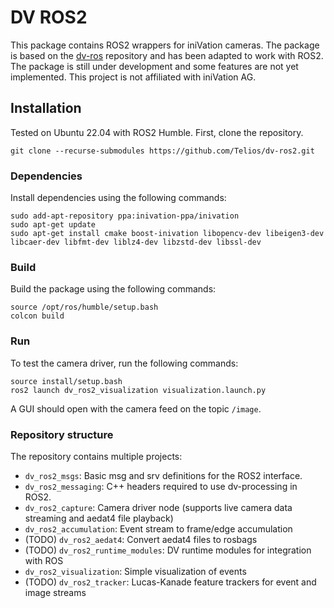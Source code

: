 # DV ROS2

This package contains ROS2 wrappers for iniVation cameras. The package is based on the [dv-ros](https://gitlab.com/inivation/dv/dv-ros) repository and has been adapted to work with ROS2. The package is still under development and some features are not yet implemented. This project is not affiliated with iniVation AG.

## Installation

Tested on Ubuntu 22.04 with ROS2 Humble.
First, clone the repository.
    
```
git clone --recurse-submodules https://github.com/Telios/dv-ros2.git
```

### Dependencies
Install dependencies using the following commands:

```
sudo add-apt-repository ppa:inivation-ppa/inivation
sudo apt-get update
sudo apt-get install cmake boost-inivation libopencv-dev libeigen3-dev libcaer-dev libfmt-dev liblz4-dev libzstd-dev libssl-dev
```

### Build

Build the package using the following commands:

```
source /opt/ros/humble/setup.bash
colcon build
```

### Run

To test the camera driver, run the following commands:

```
source install/setup.bash
ros2 launch dv_ros2_visualization visualization.launch.py
```
A GUI should open with the camera feed on the topic `/image`.

### Repository structure

The repository contains multiple projects:

- `dv_ros2_msgs`: Basic msg and srv definitions for the ROS2 interface.
- `dv_ros2_messaging`: C++ headers required to use dv-processing in ROS2.
- `dv_ros2_capture`: Camera driver node (supports live camera data streaming and aedat4 file playback)
- `dv_ros2_accumulation`: Event stream to frame/edge accumulation
-  (TODO) `dv_ros2_aedat4`: Convert aedat4 files to rosbags 
-  (TODO) `dv_ros2_runtime_modules`: DV runtime modules for integration with ROS
- `dv_ros2_visualization`: Simple visualization of events
-  (TODO) `dv_ros2_tracker`: Lucas-Kanade feature trackers for event and image streams